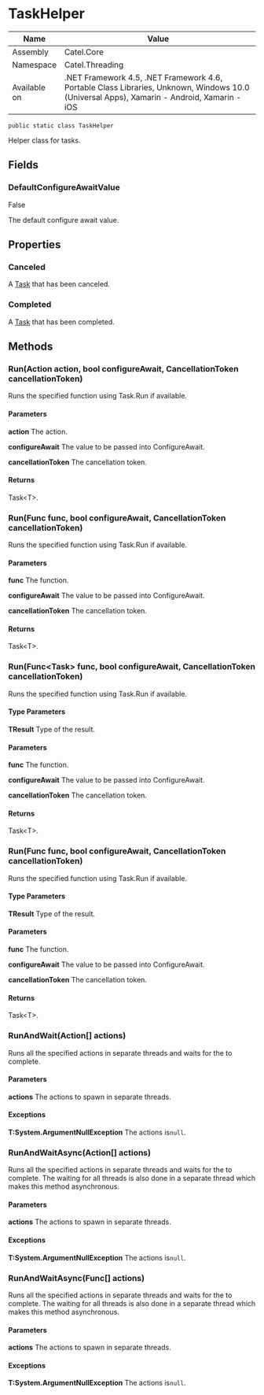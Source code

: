 

# TaskHelper

Name|Value
---|---
Assembly|Catel.Core
Namespace|Catel.Threading
Available on|.NET Framework 4.5, .NET Framework 4.6, Portable Class Libraries, Unknown, Windows 10.0 (Universal Apps), Xamarin - Android, Xamarin - iOS

```
public static class TaskHelper
```

Helper class for tasks.



## Fields

### DefaultConfigureAwaitValue
False

The default configure await value.



## Properties

### Canceled

A [Task](#) that has been canceled.



### Completed

A [Task](#) that has been completed.



## Methods

### Run(Action action, bool configureAwait, CancellationToken cancellationToken)

Runs the specified function using Task.Run if available.

#### Parameters

**action**
The action.

**configureAwait**
The value to be passed into ConfigureAwait.

**cancellationToken**
The cancellation token.

#### Returns

Task&lt;T&gt;.



### Run(Func<Task> func, bool configureAwait, CancellationToken cancellationToken)

Runs the specified function using Task.Run if available.

#### Parameters

**func**
The function.

**configureAwait**
The value to be passed into ConfigureAwait.

**cancellationToken**
The cancellation token.

#### Returns

Task&lt;T&gt;.



### Run<TResult>(Func<Task<TResult>> func, bool configureAwait, CancellationToken cancellationToken)

Runs the specified function using Task.Run if available.

#### Type Parameters

**TResult**
Type of the result.

#### Parameters

**func**
The function.

**configureAwait**
The value to be passed into ConfigureAwait.

**cancellationToken**
The cancellation token.

#### Returns

Task&lt;T&gt;.



### Run<TResult>(Func<TResult> func, bool configureAwait, CancellationToken cancellationToken)

Runs the specified function using Task.Run if available.

#### Type Parameters

**TResult**
Type of the result.

#### Parameters

**func**
The function.

**configureAwait**
The value to be passed into ConfigureAwait.

**cancellationToken**
The cancellation token.

#### Returns

Task&lt;T&gt;.



### RunAndWait(Action[] actions)

Runs all the specified actions in separate threads and waits for the to complete.

#### Parameters

**actions**
The actions to spawn in separate threads.

#### Exceptions

**T:System.ArgumentNullException**
The actions is`null`.



### RunAndWaitAsync(Action[] actions)

Runs all the specified actions in separate threads and waits for the to complete. The waiting for all threads is also done in a separate thread which makes this method asynchronous.

#### Parameters

**actions**
The actions to spawn in separate threads.

#### Exceptions

**T:System.ArgumentNullException**
The actions is`null`.



### RunAndWaitAsync(Func<Task>[] actions)

Runs all the specified actions in separate threads and waits for the to complete. The waiting for all threads is also done in a separate thread which makes this method asynchronous.

#### Parameters

**actions**
The actions to spawn in separate threads.

#### Exceptions

**T:System.ArgumentNullException**
The actions is`null`.




